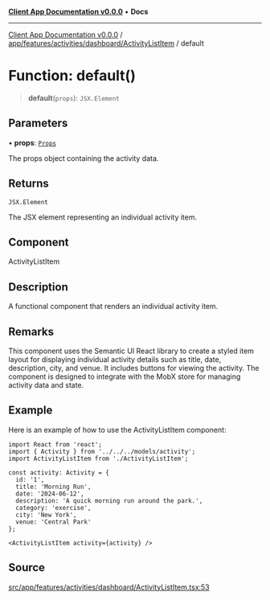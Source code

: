 [**Client App Documentation v0.0.0**](../../../../../../README.md) • **Docs**

***

[Client App Documentation v0.0.0](../../../../../../README.md) / [app/features/activities/dashboard/ActivityListItem](../README.md) / default

# Function: default()

> **default**(`props`): `JSX.Element`

## Parameters

• **props**: [`Props`](../interfaces/Props.md)

The props object containing the activity data.

## Returns

`JSX.Element`

The JSX element representing an individual activity item.

## Component

ActivityListItem

## Description

A functional component that renders an individual activity item.

## Remarks

This component uses the Semantic UI React library to create a styled item layout
for displaying individual activity details such as title, date, description, city, and venue.
It includes buttons for viewing the activity. The component is designed to integrate with
the MobX store for managing activity data and state.

## Example

Here is an example of how to use the ActivityListItem component:
```tsx
import React from 'react';
import { Activity } from '../../../models/activity';
import ActivityListItem from './ActivityListItem';

const activity: Activity = {
  id: '1',
  title: 'Morning Run',
  date: '2024-06-12',
  description: 'A quick morning run around the park.',
  category: 'exercise',
  city: 'New York',
  venue: 'Central Park'
};

<ActivityListItem activity={activity} />
```

## Source

[src/app/features/activities/dashboard/ActivityListItem.tsx:53](https://github.com/jimmykurian/Reactivities/blob/53b13a08b38b7d13db7685da19b0f30adc1de6b5/client-app/src/app/features/activities/dashboard/ActivityListItem.tsx#L53)
